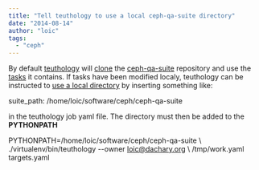 ```yaml
---
title: "Tell teuthology to use a local ceph-qa-suite directory"
date: "2014-08-14"
author: "loic"
tags: 
  - "ceph"
---
```


By default [teuthology](https://github.com/ceph/teuthology/) will [clone](https://github.com/ceph/teuthology/blob/master/teuthology/repo_utils.py#L61) the [ceph-qa-suite](https://github.com/ceph/ceph-qa-suite) repository and use the [tasks](https://github.com/ceph/ceph-qa-suite/tree/master/tasks) it contains. If tasks have been modified localy, teuthology can be instructed to [use a local directory](https://github.com/ceph/teuthology/blob/master/teuthology/run.py#L77) by inserting something like:

suite\_path: /home/loic/software/ceph/ceph-qa-suite

in the teuthology job yaml file. The directory must then be added to the **PYTHONPATH**

PYTHONPATH=/home/loic/software/ceph/ceph-qa-suite \\
   ./virtualenv/bin/teuthology  --owner loic@dachary.org \\
   /tmp/work.yaml targets.yaml
